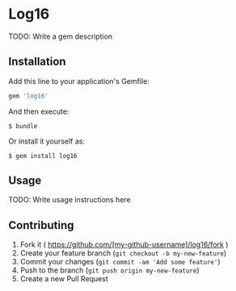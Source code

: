 # Log16

TODO: Write a gem description

## Installation

Add this line to your application's Gemfile:

```ruby
gem 'log16'
```

And then execute:

    $ bundle

Or install it yourself as:

    $ gem install log16

## Usage

TODO: Write usage instructions here

## Contributing

1. Fork it ( https://github.com/[my-github-username]/log16/fork )
2. Create your feature branch (`git checkout -b my-new-feature`)
3. Commit your changes (`git commit -am 'Add some feature'`)
4. Push to the branch (`git push origin my-new-feature`)
5. Create a new Pull Request
